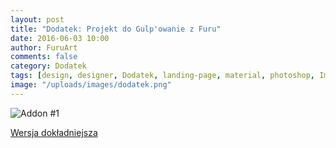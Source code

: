 ```yaml
---
layout: post
title: "Dodatek: Projekt do Gulp'owanie z Furu"
date: 2016-06-03 10:00
author: FuruArt
comments: false
category: Dodatek
tags: [design, designer, Dodatek, landing-page, material, photoshop, Image, projektowanie, psd]
image: "/uploads/images/dodatek.png"
---
```

![Addon #1](https://blogwpelni.files.wordpress.com/2016/06/awesomepage.png)

[Wersja dokładniejsza](https://blogwpelni.files.wordpress.com/2016/06/awesomepage.png)
